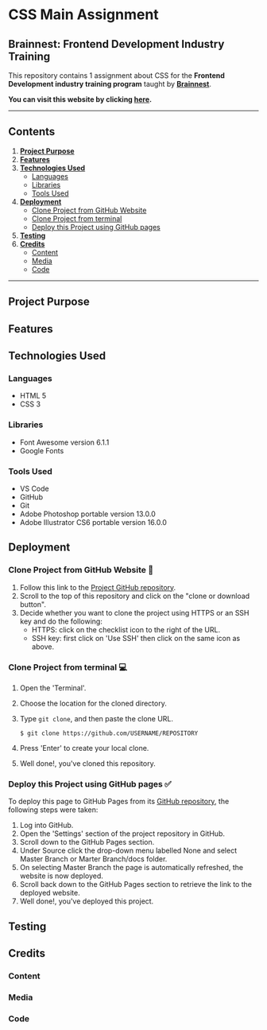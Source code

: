 # CSS Main Assignment

## Brainnest: Frontend Development Industry Training

This repository contains 1 assignment about CSS for the **Frontend Development industry training program** taught by [**Brainnest**](https://www.brainnest.consulting/).

**You can visit this website by clicking [here]().**

---

## Contents

1. [**Project Purpose**](#project-purpose)
2. [**Features**](#features)
3. [**Technologies Used**](#technologies-used)
   - [Languages](#languages)
   - [Libraries](#libraries)
   - [Tools Used](#tools-used)
4. [**Deployment**](#deployment)
   - [Clone Project from GitHub Website](#clone-project-from-github-website-📁)
   - [Clone Project from terminal](#clone-project-from-terminal-💻)
   - [Deploy this Project using GitHub pages](#deploy-this-project-using-github-pages-✅)
5. [**Testing**](#testing)
6. [**Credits**](#credits)
   - [Content](#content)
   - [Media](#media)
   - [Code](#code)

---

## Project Purpose

## Features

## Technologies Used

### Languages

- HTML 5
- CSS 3

### Libraries

- Font Awesome version 6.1.1
- Google Fonts

### Tools Used

- VS Code
- GitHub
- Git
- Adobe Photoshop portable version 13.0.0
- Adobe Illustrator CS6 portable version 16.0.0

## Deployment

### Clone Project from GitHub Website 📁

1. Follow this link to the [Project GitHub repository](https://github.com/cotebarrientos/main-css-assignment).
2. Scroll to the top of this repository and click on the "clone or download button".
3. Decide whether you want to clone the project using HTTPS or an SSH key and do the following:
   - HTTPS: click on the checklist icon to the right of the URL.
   - SSH key: first click on 'Use SSH' then click on the same icon as above.

### Clone Project from terminal 💻

1.  Open the 'Terminal'.
2.  Choose the location for the cloned directory.
3.  Type `git clone`, and then paste the clone URL.

        $ git clone https://github.com/USERNAME/REPOSITORY

4.  Press 'Enter' to create your local clone.
5.  Well done!, you've cloned this repository.

### Deploy this Project using GitHub pages ✅

To deploy this page to GitHub Pages from its [GitHub repository](https://github.com/cotebarrientos/main-css-assignment), the following steps were taken:

1. Log into GitHub.
2. Open the 'Settings' section of the project repository in GitHub.
3. Scroll down to the GitHub Pages section.
4. Under Source click the drop-down menu labelled None and select Master Branch or Marter Branch/docs folder.
5. On selecting Master Branch the page is automatically refreshed, the website is now deployed.
6. Scroll back down to the GitHub Pages section to retrieve the link to the deployed website.
7. Well done!, you've deployed this project.

## Testing

## Credits

### Content

### Media

### Code
